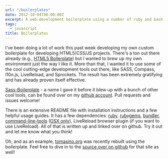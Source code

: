 ```yaml
---
url: "/boilerplates"
date: 2012-10-04T00:00:00Z
excerpt: A web-development boilerplate using a number of ruby and bash tools.
tags:
  - javascript
title: Boilerplates
---
```


I've been doing a lot of work this past week developing my own custom
boilerplate for developing HTML5/CSS/JS projects. There's a ton out
there already (e.g., [HTML5 Boilerplate][]) but I wanted to brew up my
own environment just the way I like it. More than that, I wanted it to
use some of the cool cutting-edge development tools out there, like
SASS, Compass, l10n.js, LiveReload, and Sprockets. The result has been
extremely gratifying and has already proven itself effective.

[Sass-Boilerplate][] - a name I gave it before it blew up with a bunch
of other cool tools, can be found over on my [github
account][Sass-Boilerplate]. Pull requests and issues welcome!

There is an extensive README file with installation instructions and a
few helpful usage guides. It has a few dependencies: [ruby][],
[rubygems][], [bundler][], [command-line-tools][] ([OSX only][]),
LiveReload browser plugin (if you want to use LiveReload). All of
that is written up and linked over on github. Try it out and let me know
what you think!

Oh, and as an example, [tomasino.org][] was recently rebuilt using the
boilerplate. Feel free to dive in to the [source over on github][] for
that site as well!

  [HTML5 Boilerplate]: https://html5boilerplate.com/ "HTML5 Boilerplate"
  [Sass-Boilerplate]: https://github.com/jamestomasino/sass-boilerplate
    "Sass-Boilerplate"
  [ruby]: https://www.ruby-lang.org/en/ "Ruby"
  [rubygems]: https://rubygems.org/ "Ruby Gems"
  [bundler]: https://gembundler.com/ "Bundler"
  [command-line-tools]: https://connect.apple.com/ "Command Line Tools"
  [OSX only]: https://stackoverflow.com/questions/9329243/xcode-4-4-command-line-tools
    "StackOverflow article on installing command line tools"
  [tomasino.org]: https://tomasino.org/ "tomasino (dot) org"
  [source over on github]: https://github.com/jamestomasino/tomasino.org
    "tomasino (dot) org source - github"

